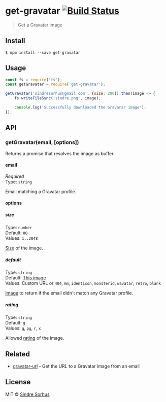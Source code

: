 # get-gravatar [![Build Status](https://travis-ci.org/sindresorhus/get-gravatar.svg?branch=master)](https://travis-ci.org/sindresorhus/get-gravatar)

> Get a Gravatar image


## Install

```
$ npm install --save get-gravatar
```


## Usage

```js
const fs = require('fs');
const getGravatar = require('get-gravatar');

getGravatar('sindresorhus@gmail.com', {size: 200}).then(image => {
	fs.writeFileSync('sindre.png', image);

	console.log('Successfully downloaded the Gravarar image');
});
```


## API

### getGravatar(email, [options])

Returns a promise that resolves the image as buffer.

#### email

*Required*  
Type: `string`

Email matching a Gravatar profile.

#### options

##### size

Type: `number`  
Default: `80`  
Values: `1..2048`

[Size](https://en.gravatar.com/site/implement/images/#size) of the image.

##### default

Type: `string`  
Default: [This image](http://www.gravatar.com/avatar/00000000000000000000000000000000)  
Values: Custom URL or `404`, `mm`, `identicon`, `monsterid`, `wavatar`, `retro`, `blank`

[Image](https://en.gravatar.com/site/implement/images/#default-image) to return if the email didn't match any Gravatar profile.

##### rating

Type: `string`  
Default: `g`  
Values: `g`, `pg`, `r`, `x`

Allowed [rating](https://en.gravatar.com/site/implement/images/#rating) of the image.


## Related

- [gravatar-url](https://github.com/sindresorhus/gravatar-url) - Get the URL to a Gravatar image from an email


## License

MIT © [Sindre Sorhus](http://sindresorhus.com)
